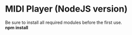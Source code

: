 # MIDI Player (NodeJS version)

Be sure to install all required modules before the first use.\
**npm install**
